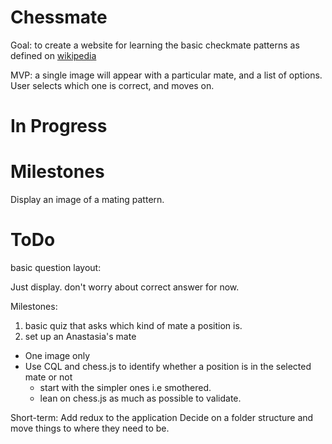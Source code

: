 # Chessmate

Goal: to create a website for learning the basic checkmate patterns as defined on [wikipedia](https://en.wikipedia.org/wiki/Checkmate_pattern)

MVP: a single image will appear with a particular mate, and a list of options. User selects which one is correct, and moves on.

# In Progress

# Milestones
Display an image of a mating pattern.

# ToDo

basic question layout:

Just display. don't worry about correct answer for now. 

Milestones: 
1) basic quiz that asks which kind of mate a position is.
2) set up an Anastasia's mate
  - One image only
  - Use CQL and chess.js to identify whether a position is in the selected mate or not
    - start with the simpler ones i.e smothered. 
    - lean on chess.js as much as possible to validate.

Short-term:
Add redux to the application
Decide on a folder structure and move things to where they need to be.
